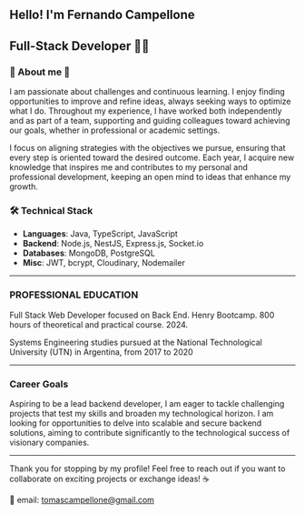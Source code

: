 ## Hello! I'm Fernando Campellone
## Full-Stack Developer  👨‍💻

### 🌟 About me 🌟

I am passionate about challenges and continuous learning. I enjoy finding opportunities to improve and refine ideas, always seeking ways to optimize what I do. Throughout my experience, I have worked both independently and as part of a team, supporting and guiding colleagues toward achieving our goals, whether in professional or academic settings.

I focus on aligning strategies with the objectives we pursue, ensuring that every step is oriented toward the desired outcome. Each year, I acquire new knowledge that inspires me and contributes to my personal and professional development, keeping an open mind to ideas that enhance my growth.

###  🛠️ Technical Stack

-   **Languages**: Java, TypeScript, JavaScript
-   **Backend**: Node.js, NestJS, Express.js, Socket.io
-   **Databases**: MongoDB, PostgreSQL
-   **Misc**: JWT, bcrypt, Cloudinary, Nodemailer
- ---

### PROFESSIONAL EDUCATION

Full Stack Web Developer focused on Back End. Henry Bootcamp. 800 hours of theoretical and practical course. 2024.

Systems Engineering studies  pursued at the National Technological University (UTN) in Argentina, from 2017 to 2020

---

### Career Goals


Aspiring to be a lead backend developer, I am eager to tackle challenging projects that test my skills and broaden my technological horizon. I am looking for opportunities to delve into scalable and secure backend solutions, aiming to contribute significantly to the technological success of visionary companies.

---
Thank you for stopping by my profile! Feel free to reach out if you want to collaborate on exciting projects or exchange ideas! ☕

📧 email: tomascampellone@gmail.com
